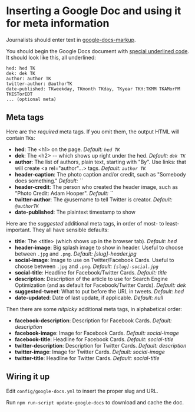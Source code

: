 # Inserting a Google Doc and using it for meta information

Journalists should enter text in
[google-docs-markup](https://github.com/huffpostdata/google-docs-markup).

You should begin the Google Docs document with
[special underlined code](https://github.com/huffpostdata/google-docs-markup#use-underline-to-build-a-templating-engine).
It should look like this, all underlined:

    hed: hed TK
    dek: dek TK
    author: author TK
    twitter-author: @authorTK
    date-published: TKweekday, TKmonth TKday, TKyear TKH:TKMM TKAMorPM TKESTorEDT
    ... (optional meta)

## Meta tags

Here are the *required* meta tags. If you omit them, the output HTML will contain
`TK`s:

* **hed**: The &lt;h1&gt; on the page. *Default: `hed TK`*
* **dek**: The &lt;h2&gt; -- which shows up right under the hed. *Default: `dek TK`*
* **author**: The list of authors, plain text, starting with "By". Use links: that will create &lt;a rel="author"...&gt; tags. *Default: `author TK`*
* **header-caption**: The photo caption and/or credit, such as "Somebody does something." *Default: ``*
* **header-credit**: The person who created the header image, such as "Photo Credit: Adam Hooper". *Default: ``*
* **twitter-author**: The @username to tell Twitter is creator. *Default: `@authorTK`*
* **date-published**: The plaintext timestamp to show

Here are the *suggested* additional meta tags, in order of most- to least-important.
They all have sensible defaults:

* **title**: The &lt;title&gt; (which shows up in the browser tab). *Default: hed*
* **header-image**: Big splash image to show in header. Useful to choose between `.jpg` and `.png`. *Default: [slug]-header.jpg*
* **social-image**: Image to use on Twitter/Facebook Cards. Useful to choose between `.jpg` and `.png`. *Default: `[slug]-social.jpg`*
* **social-title**: Headline for Facebook/Twitter Cards. *Default: title*
* **description**: Description of the article to use for Search Engine Optimization (and as default for Facebook/Twitter Cards). *Default: dek*
* **suggested-tweet**: What to put before the URL in tweets. *Default: hed*
* **date-updated**: Date of last update, if applicable. *Default: null*

Then there are some *nitpicky* additional meta tags, in alphabetical order:

* **facebook-description**: Description for Facebook Cards. *Default: description*
* **facebook-image**: Image for Facebook Cards. *Default: social-image*
* **facebook-title**: Headline for Facebook Cards. *Default: social-title*
* **twitter-description**: Description for Twitter Cards. *Default: description*
* **twitter-image**: Image for Twitter Cards. *Default: social-image*
* **twitter-title**: Headline for Twitter Cards. *Default: social-title*

## Wiring it up

Edit `config/google-docs.yml` to insert the proper slug and URL.

Run `npm run-script update-google-docs` to download and cache the doc.
